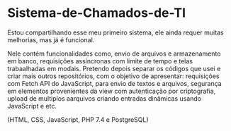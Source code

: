 # Sistema-de-Chamados-de-TI
Estou compartilhando esse meu primeiro sistema, ele ainda requer muitas melhorias, mas já é funcional.

Nele contém funcionalidades como, envio de arquivos e armazenamento em banco, requisições assíncronas com limite de tempo e telas trabaalhadas em modais.
Pretendo depois separar os códigos que usei e criar mais outros repositórios, com o objetivo de apresentar: requisições com Fetch API do JavaScript, para envio de textos e arquivos, segurança em elementos provenientes da view com autenticação por criptografia, upload de multiplos aarquivos criando entradas dinâmicas usando JavaScript e etc.

(HTML, CSS, JavaScript, PHP 7.4 e PostgreSQL)
